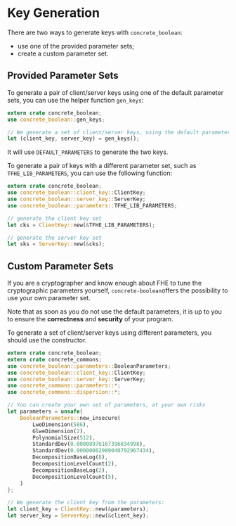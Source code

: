 # Key Generation

There are two ways to generate keys with `concrete_boolean`:
- use one of the provided parameter sets;
- create a custom parameter set.

## Provided Parameter Sets

To generate a pair of client/server keys using one of the default parameter sets, you can use
the helper function `gen_keys`:
```rust
extern crate concrete_boolean;
use concrete_boolean::gen_keys;

// We generate a set of client/server keys, using the default parameters:
let (client_key, server_key) = gen_keys();
```

It will use `DEFAULT_PARAMETERS` to generate the two keys.

To generate a pair of keys with a different parameter set, such as `TFHE_LIB_PARAMETERS`, you can 
use the following function:
```rust
extern crate concrete_boolean;
use concrete_boolean::client_key::ClientKey;
use concrete_boolean::server_key::ServerKey;
use concrete_boolean::parameters::TFHE_LIB_PARAMETERS;

// generate the client key set
let cks = ClientKey::new(&TFHE_LIB_PARAMETERS);

// generate the server key set
let sks = ServerKey::new(&cks);
```


## Custom Parameter Sets

If you are a cryptographer and know enough about FHE to tune the cryptographic parameters
yourself, `concrete-boolean`offers the possibility to use your own parameter set.

Note that as soon as you do not use the default parameters, it is up to
you to ensure the **correctness** and **security** of your program.

To generate a set of client/server keys using different parameters, you should use the
constructor.


```rust
extern crate concrete_boolean;
extern crate concrete_commons;
use concrete_boolean::parameters::BooleanParameters;
use concrete_boolean::client_key::ClientKey;
use concrete_boolean::server_key::ServerKey;
use concrete_commons::parameters::*;
use concrete_commons::dispersion::*;

// You can create your own set of parameters, at your own risks
let parameters = unsafe{
    BooleanParameters::new_insecure(
        LweDimension(586),
        GlweDimension(2),
        PolynomialSize(512),
        StandardDev(0.00008976167396834998),
        StandardDev(0.00000002989040792967434),
        DecompositionBaseLog(8),
        DecompositionLevelCount(2),
        DecompositionBaseLog(2),
        DecompositionLevelCount(5),
    )
};

// We generate the client key from the parameters:
let client_key = ClientKey::new(&parameters);
let server_key = ServerKey::new(&client_key);
```
